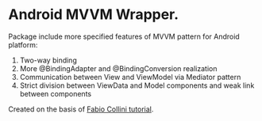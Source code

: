# Android MVVM Wrapper.

Package include more specified features of MVVM pattern for Android platform:
1. Two-way binding
2. More @BindingAdapter and @BindingConversion realization
3. Communication between View and ViewModel via Mediator pattern
4. Strict division between ViewData and Model components and weak link between components


Created on the basis of [Fabio Collini tutorial](https://medium.com/@fabioCollini/android-data-binding-f9f9d3afc761).
